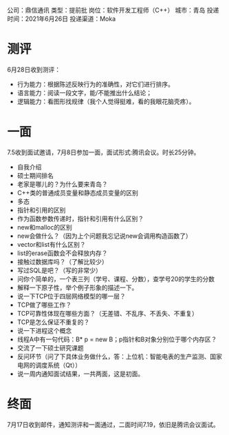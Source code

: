 公司：鼎信通讯
类型：提前批
岗位：软件开发工程师（C++）
城市：青岛
投递时间：2021年6月26日
投递渠道：Moka

# 测评
6月28日收到测评：
- 行为能力：根据陈述反映行为的准确性，对它们进行排序。
- 语言能力：阅读一段文字，能/不能推出什么结论；
- 逻辑能力：看图形找规律（我个人觉得挺难，看的我眼花脑壳疼）。

# 一面
7.5收到面试邀请，7月8日参加一面，面试形式:腾讯会议。时长25分钟。
- 自我介绍
- 硕士期间排名
- 老家是哪儿的？为什么要来青岛？
- C++类的普通成员变量和静态成员变量的区别
- 多态
- 指针和引用的区别
- 作为函数参数传递时，指针和引用有什么区别？
- new和malloc的区别
- new会做什么？（因为上个问题我忘记说new会调用构造函数了）
- vector和list有什么区别？
- list的erase函数会不会释放内存？
- 接触过数据库吗？（了解比较少）
- 写过SQL是吧？（写的非常少）
- 问你个简单的，一个表三列（学号、课程、分数），查学号20的学生的分数
- 解释一下原子性，举个例子形象的描述一下。
- 说一下TCP位于四层网络模型的哪一层？
- TCP做了哪些工作？
- TCP可靠性体现在哪些方面？（无差错、不乱序、不丢失、不重复）
- TCP是怎么保证不重复的？
- 说一下进程这个概念
- 线程A中有一句代码：B* p = new B；p指针和B对象分别位于哪个内存区？
- 交流了一下硕士研究课题
- 反问环节（问了下具体业务做什么，答：上位机：智能电表的生产监测、国家电网的调度系统（Qt））
- 说一周内通知面试结果，一共两面，这是初面。

# 终面
7月17日收到邮件，通知测评和一面通过，二面时间7.19，依旧是腾讯会议面试。
